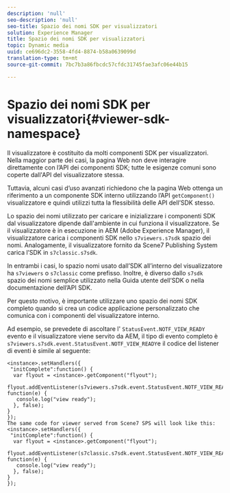 ```yaml
---
description: 'null'
seo-description: 'null'
seo-title: Spazio dei nomi SDK per visualizzatori
solution: Experience Manager
title: Spazio dei nomi SDK per visualizzatori
topic: Dynamic media
uuid: ce696dc2-3558-4fd4-8874-b58a0639099d
translation-type: tm+mt
source-git-commit: 7bc7b3a86fbcdc57cfdc31745fae3afc06e44b15

---
```



# Spazio dei nomi SDK per visualizzatori{#viewer-sdk-namespace}

Il visualizzatore è costituito da molti componenti SDK per visualizzatori. Nella maggior parte dei casi, la pagina Web non deve interagire direttamente con l’API dei componenti SDK; tutte le esigenze comuni sono coperte dall&#39;API del visualizzatore stessa.

Tuttavia, alcuni casi d’uso avanzati richiedono che la pagina Web ottenga un riferimento a un componente SDK interno utilizzando l’API `getComponent()` visualizzatore e quindi utilizzi tutta la flessibilità delle API dell’SDK stesso.

Lo spazio dei nomi utilizzato per caricare e inizializzare i componenti SDK dal visualizzatore dipende dall&#39;ambiente in cui funziona il visualizzatore. Se il visualizzatore è in esecuzione in AEM (Adobe Experience Manager), il visualizzatore carica i componenti SDK nello `s7viewers.s7sdk` spazio dei nomi. Analogamente, il visualizzatore fornito da Scene7 Publishing System carica l’SDK in `s7classic.s7sdk`.

In entrambi i casi, lo spazio nomi usato dall’SDK all’interno del visualizzatore ha `s7viewers` o `s7classic` come prefisso. Inoltre, è diverso dallo `s7sdk` spazio dei nomi semplice utilizzato nella Guida utente dell’SDK o nella documentazione dell’API SDK.

Per questo motivo, è importante utilizzare uno spazio dei nomi SDK completo quando si crea un codice applicazione personalizzato che comunica con i componenti del visualizzatore interno.

Ad esempio, se prevedete di ascoltare l&#39; `StatusEvent.NOTF_VIEW_READY` evento e il visualizzatore viene servito da AEM, il tipo di evento completo è `s7viewers.s7sdk.event.StatusEvent.NOTF_VIEW_READY`e il codice del listener di eventi è simile al seguente:

```
<instance>.setHandlers({ 
 "initComplete":function() { 
  var flyout = <instance>.getComponent("flyout"); 
   flyout.addEventListener(s7viewers.s7sdk.event.StatusEvent.NOTF_VIEW_READY, function(e) { 
   console.log("view ready"); 
  }, false); 
} 
}); 
The same code for viewer served from Scene7 SPS will look like this: 
<instance>.setHandlers({ 
 "initComplete":function() { 
  var flyout = <instance>.getComponent("flyout"); 
   flyout.addEventListener(s7classic.s7sdk.event.StatusEvent.NOTF_VIEW_READY, function(e) { 
   console.log("view ready"); 
  }, false); 
} 
});
```

